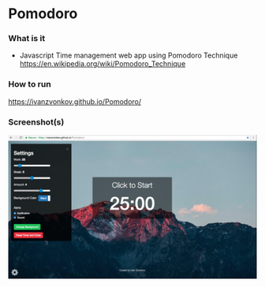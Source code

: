 # Pomodoro

### What is it
- Javascript Time management web app using Pomodoro Technique https://en.wikipedia.org/wiki/Pomodoro_Technique

### How to run
https://ivanzvonkov.github.io/Pomodoro/

### Screenshot(s)
![alt text](https://raw.githubusercontent.com/ivanzvonkov/Pomodoro/master/screenshot-pomodoro.png)
